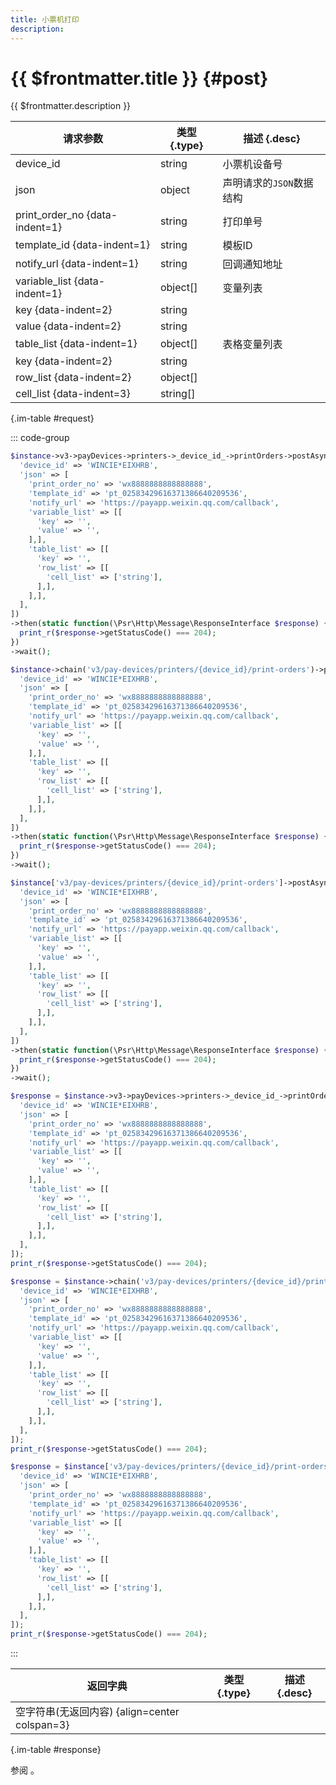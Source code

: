 ```yaml
---
title: 小票机打印
description: 
---
```


# {{ $frontmatter.title }} {#post}

{{ $frontmatter.description }}

| 请求参数 | 类型 {.type} | 描述 {.desc}
| --- | --- | ---
| device_id | string | 小票机设备号
| json | object | 声明请求的`JSON`数据结构
| print_order_no {data-indent=1} | string | 打印单号
| template_id {data-indent=1} | string | 模板ID
| notify_url {data-indent=1} | string | 回调通知地址
| variable_list {data-indent=1} | object[] | 变量列表
| key {data-indent=2} | string | 
| value {data-indent=2} | string | 
| table_list {data-indent=1} | object[] | 表格变量列表
| key {data-indent=2} | string | 
| row_list {data-indent=2} | object[] | 
| cell_list {data-indent=3} | string[] | 

{.im-table #request}

::: code-group

```php [异步纯链式]
$instance->v3->payDevices->printers->_device_id_->printOrders->postAsync([
  'device_id' => 'WINCIE*EIXHRB',
  'json' => [
    'print_order_no' => 'wx8888888888888888',
    'template_id' => 'pt_02583429616371386640209536',
    'notify_url' => 'https://payapp.weixin.qq.com/callback',
    'variable_list' => [[
      'key' => '',
      'value' => '',
    ],],
    'table_list' => [[
      'key' => '',
      'row_list' => [[
        'cell_list' => ['string'],
      ],],
    ],],
  ],
])
->then(static function(\Psr\Http\Message\ResponseInterface $response) {
  print_r($response->getStatusCode() === 204);
})
->wait();
```

```php [异步声明式]
$instance->chain('v3/pay-devices/printers/{device_id}/print-orders')->postAsync([
  'device_id' => 'WINCIE*EIXHRB',
  'json' => [
    'print_order_no' => 'wx8888888888888888',
    'template_id' => 'pt_02583429616371386640209536',
    'notify_url' => 'https://payapp.weixin.qq.com/callback',
    'variable_list' => [[
      'key' => '',
      'value' => '',
    ],],
    'table_list' => [[
      'key' => '',
      'row_list' => [[
        'cell_list' => ['string'],
      ],],
    ],],
  ],
])
->then(static function(\Psr\Http\Message\ResponseInterface $response) {
  print_r($response->getStatusCode() === 204);
})
->wait();
```

```php [异步属性式]
$instance['v3/pay-devices/printers/{device_id}/print-orders']->postAsync([
  'device_id' => 'WINCIE*EIXHRB',
  'json' => [
    'print_order_no' => 'wx8888888888888888',
    'template_id' => 'pt_02583429616371386640209536',
    'notify_url' => 'https://payapp.weixin.qq.com/callback',
    'variable_list' => [[
      'key' => '',
      'value' => '',
    ],],
    'table_list' => [[
      'key' => '',
      'row_list' => [[
        'cell_list' => ['string'],
      ],],
    ],],
  ],
])
->then(static function(\Psr\Http\Message\ResponseInterface $response) {
  print_r($response->getStatusCode() === 204);
})
->wait();
```

```php [同步纯链式]
$response = $instance->v3->payDevices->printers->_device_id_->printOrders->post([
  'device_id' => 'WINCIE*EIXHRB',
  'json' => [
    'print_order_no' => 'wx8888888888888888',
    'template_id' => 'pt_02583429616371386640209536',
    'notify_url' => 'https://payapp.weixin.qq.com/callback',
    'variable_list' => [[
      'key' => '',
      'value' => '',
    ],],
    'table_list' => [[
      'key' => '',
      'row_list' => [[
        'cell_list' => ['string'],
      ],],
    ],],
  ],
]);
print_r($response->getStatusCode() === 204);
```

```php [同步声明式]
$response = $instance->chain('v3/pay-devices/printers/{device_id}/print-orders')->post([
  'device_id' => 'WINCIE*EIXHRB',
  'json' => [
    'print_order_no' => 'wx8888888888888888',
    'template_id' => 'pt_02583429616371386640209536',
    'notify_url' => 'https://payapp.weixin.qq.com/callback',
    'variable_list' => [[
      'key' => '',
      'value' => '',
    ],],
    'table_list' => [[
      'key' => '',
      'row_list' => [[
        'cell_list' => ['string'],
      ],],
    ],],
  ],
]);
print_r($response->getStatusCode() === 204);
```

```php [同步属性式]
$response = $instance['v3/pay-devices/printers/{device_id}/print-orders']->post([
  'device_id' => 'WINCIE*EIXHRB',
  'json' => [
    'print_order_no' => 'wx8888888888888888',
    'template_id' => 'pt_02583429616371386640209536',
    'notify_url' => 'https://payapp.weixin.qq.com/callback',
    'variable_list' => [[
      'key' => '',
      'value' => '',
    ],],
    'table_list' => [[
      'key' => '',
      'row_list' => [[
        'cell_list' => ['string'],
      ],],
    ],],
  ],
]);
print_r($response->getStatusCode() === 204);
```

:::

| 返回字典 | 类型 {.type} | 描述 {.desc}
| --- | --- | ---
| 空字符串(无返回内容) {align=center colspan=3}

{.im-table #response}

参阅 。
